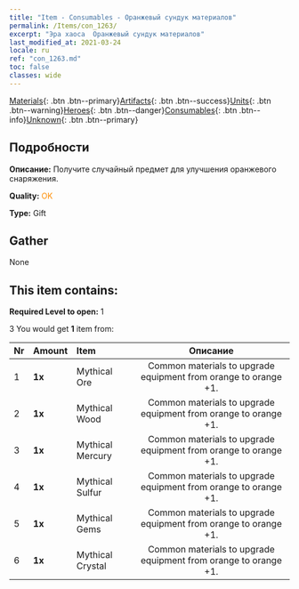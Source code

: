 ```yaml
---
title: "Item - Consumables - Оранжевый сундук материалов"
permalink: /Items/con_1263/
excerpt: "Эра хаоса  Оранжевый сундук материалов"
last_modified_at: 2021-03-24
locale: ru
ref: "con_1263.md"
toc: false
classes: wide
---
```

 [Materials](/ru/Items/){: .btn .btn--primary}[Artifacts](/ru/Items/Artifacts/){: .btn .btn--success}[Units](/ru/Items/Units/){: .btn .btn--warning}[Heroes](/ru/Items/Heroes/){: .btn .btn--danger}[Consumables](/ru/Items/Consumables/){: .btn .btn--info}[Unknown](/ru/Items/Unknown/){: .btn .btn--primary}

## Подробности
 **Описание:** Получите случайный предмет для улучшения оранжевого снаряжения.

 **Quality:** <span style="color: #FF8C00">OK</span>

 **Type:** Gift

## Gather

  None

## This item contains:

 **Required Level to open:** 1

 3 You would get **1** item  from:

  | Nr | Amount |     Item    | Описание |
  |:---|:-------|:------------|:-----------:|
  | 1 |  **1x** | Mythical Ore | Common materials to upgrade equipment from orange to orange +1.  | 
  | 2 |  **1x** | Mythical Wood | Common materials to upgrade equipment from orange to orange +1.  | 
  | 3 |  **1x** | Mythical Mercury | Common materials to upgrade equipment from orange to orange +1.  | 
  | 4 |  **1x** | Mythical Sulfur | Common materials to upgrade equipment from orange to orange +1.  | 
  | 5 |  **1x** | Mythical Gems | Common materials to upgrade equipment from orange to orange +1.  | 
  | 6 |  **1x** | Mythical Crystal | Common materials to upgrade equipment from orange to orange +1.  | 
